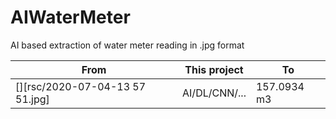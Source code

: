 # AIWaterMeter
AI based extraction of water meter reading in .jpg format

| From | This project | To |
|------|--------------|----|
| [][rsc/2020-07-04-13 57 51.jpg] | AI/DL/CNN/...| 157.0934 m3|
